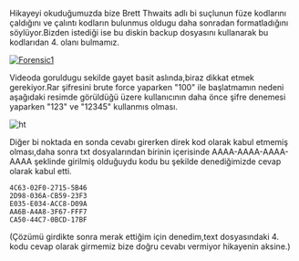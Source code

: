Hikayeyi okuduğumuzda bize Brett Thwaits adlı bi suçlunun füze kodlarını çaldığını ve çalıntı kodların bulunmus oldugu daha sonradan formatladığını söylüyor.Bizden istediği ise bu diskin backup dosyasını kullanarak bu kodlarıdan 4. olanı bulmamız.



[![Forensic1](https://img.youtube.com/vi/aJghHf8giKc/0.jpg)](https://youtu.be/aJghHf8giKc)




Videoda goruldugu sekilde gayet basit aslında,biraz dikkat etmek gerekiyor.Rar şifresini brute force yaparken "100" ile başlatmamın nedeni aşağıdaki resimde görüldüğü üzere kullanıcının daha önce şifre denemesi yaparken "123" ve "12345" kullanmıs olması.

![ht](https://raw.githubusercontent.com/C10ud-0/ctf/master/ht.co.uk/forensic/output/jpg/00032123.jpg)

Diğer bi noktada en sonda cevabı girerken direk kod olarak kabul etmemiş olması,daha sonra txt dosyalarından birinin içerisinde AAAA-AAAA-AAAA-AAAA
şeklinde girilmiş olduğuydu kodu bu şekilde denediğimizde cevap olarak kabul etti.
```
4C63-02F0-2715-5B46
2D98-036A-CB59-23F3
E035-E034-ACC8-D09A
AA6B-A4A8-3F67-FFF7
CA50-44C7-0BCD-17BF
```


(Çözümü girdikte sonra merak ettiğim için denedim,text dosyasındaki 4. kodu cevap olarak girmemiz bize doğru cevabı vermiyor hikayenin aksine.)

